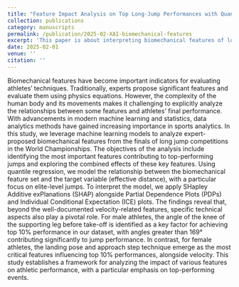 ```yaml
---
title: "Feature Impact Analysis on Top Long-Jump Performances with Quantile Random Forest and Explainable AI Techniques"
collection: publications
category: manuscripts
permalink: /publication/2025-02-XAI-biomechanical-features
excerpt: 'This paper is about interpreting biomechanical features of long jump.'
date: 2025-02-01
venue: ''
citation: ''
---
```

Biomechanical features have become important indicators for evaluating athletes’ techniques. Traditionally, experts propose significant features and evaluate them using physics equations. However, the complexity of the human body and its movements makes it challenging to explicitly analyze the relationships between some features and athletes’ final performance. With advancements in modern machine learning and statistics, data analytics methods have gained increasing importance in sports analytics. In this study, we leverage machine learning models to analyze expert-proposed biomechanical features from the finals of long jump competitions in the World Championships. The objectives of the analysis include identifying the most important features contributing to top-performing jumps and exploring the combined effects of these key features. Using quantile regression, we model the relationship between the biomechanical feature set and the target variable (effective distance), with a particular focus on elite-level jumps. To interpret the model, we apply SHapley Additive exPlanations (SHAP) alongside Partial Dependence Plots (PDPs) and Individual Conditional Expectation (ICE) plots. The findings reveal that, beyond the well-documented velocity-related features, specific technical aspects also play a pivotal role. For male athletes, the angle of the knee of the supporting leg before take-off is identified as a key factor for achieving top 10% performance in our dataset, with angles greater than 169° contributing significantly to jump performance. In contrast, for female athletes, the landing pose and approach step technique emerge as the most critical features influencing top 10% performances, alongside velocity. This study establishes a framework for analyzing the impact of various features on athletic performance, with a particular emphasis on top-performing events.
